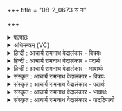 +++
title = "08-2_0673 स न"

+++
<details><summary>पदपाठः</summary>

सः꣢। नः꣣। इ꣡न्द्रा꣢꣯य। य꣡ज्य꣢꣯वे। व꣡रु꣢꣯णाय। म꣣रु꣡द्भ्यः꣢। व꣣रिवोवि꣢त्। व꣣रिवः। वि꣢त्। प꣡रि꣢꣯। स्र꣣व। ६७३।
</details>

<details><summary>अधिमन्त्रम् (VC)</summary>

- पवमानः सोमः
- अहमीयुराङ्गिरसः
- गायत्री
- षड्जः
</details>

<details><summary>हिन्दी : आचार्य रामनाथ वेदालंकार - विषयः</summary>

द्वितीय ऋचा की पूर्वार्चिक में ५९२ क्रमाङ्क पर परमात्मा और राजा के विषय में व्याख्या हुई थी। यहाँ गुरु-शिष्य का विषय वर्णित करते हैं।
</details>

<details><summary>हिन्दी : आचार्य रामनाथ वेदालंकार - पदार्थः</summary>

पदार्थान्वय -  हे ज्ञानरस के भण्डार गुरु ! (सः) वह अतिशय गुणी आप (नः) हमारे (यज्यवे) विद्याध्ययन-यज्ञ के यजमानभूत (इन्द्राय) आत्मा के लिए, (वरुणाय) श्रेष्ठ मन के लिए और (मरुद्भ्यः) प्राणों के लिए (वरिवोवित्) उन-उनके अपने-अपने ऐश्वर्यों को प्राप्त करानेवाले होकर (परिस्रव) शिष्यों के मध्य विचरण कीजिए ॥२॥
</details>

<details><summary>हिन्दी : आचार्य रामनाथ वेदालंकार - भावार्थः</summary>

भावार्थ -  गुरुओं को उचित है कि वे विद्या पढ़ाने के अतिरिक्त शिष्य के आत्मा, मन और प्राणों का भी विकास करें ॥२॥
</details>

<details><summary>संस्कृत : आचार्य रामनाथ वेदालंकार - विषयः</summary>

द्वितीया ऋक् पूर्वार्चिके ५९२ क्रमाङ्के परमात्मनृपत्योर्विषये व्याख्याता। अत्र गुरुशिष्यविषयो वर्ण्यते।
</details>

<details><summary>संस्कृत : आचार्य रामनाथ वेदालंकार - पदार्थः</summary>

पदार्थान्वय -  हे ज्ञानरसागार गुरो ! (सः) असौ अतिशयगुणवाँस्त्वम् (नः) अस्माकम् (यज्यवे) विद्यायज्ञस्य यजमानभूताय (इन्द्राय) आत्मने, (वरुणाय) श्रेष्ठाय मनसे, (मरुद्भ्यः) प्राणेभ्यश्च (वरिवोवित्) तत्तदैश्वर्याणां लम्भकः सन् (परिस्रव) शिष्याणां मध्ये विचर ॥२॥२
</details>

<details><summary>संस्कृत : आचार्य रामनाथ वेदालंकार - भावार्थः</summary>

भावार्थ -  गुरूणामुचितमस्ति यत् ते विद्याध्यापनातिरिक्तं शिष्यस्यात्ममनःप्राणानामपि विकासं कुर्युः ॥२॥
</details>

<details><summary>संस्कृत : आचार्य रामनाथ वेदालंकार - पादटिप्पनी</summary>

टिप्पनी -   १. ऋ० ९।६१।१२ य० २६।१७ साम० ५९२। २. यजुर्भाष्ये दयानन्दर्षिर्मन्त्रमिमं विद्वत्पक्षे व्याख्यातवान्। तत्र तन्मते महीयव ऋषिः, इन्द्रो देवता।
</details>